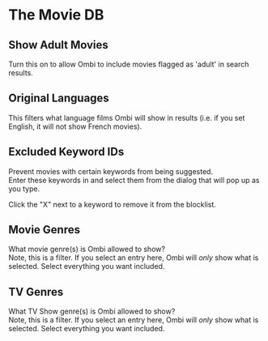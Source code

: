 # The Movie DB

## Show Adult Movies

Turn this on to allow Ombi to include movies flagged as 'adult' in search results.  

## Original Languages

This filters what language films Ombi will show in results (i.e. if you set English, it will not show French movies).  

## Excluded Keyword IDs

Prevent movies with certain keywords from being suggested.  
Enter these keywords in and select them from the dialog that will pop up as you type.

Click the "X" next to a keyword to remove it from the blocklist.

## Movie Genres

What movie genre(s) is Ombi allowed to show?  
Note, this is a filter. If you select an entry here, Ombi will _only_ show what is selected. Select everything you want included.

## TV Genres

What TV Show genre(s) is Ombi allowed to show?  
Note, this is a filter. If you select an entry here, Ombi will _only_ show what is selected. Select everything you want included.
